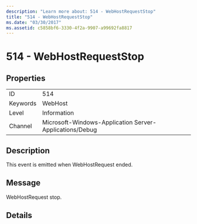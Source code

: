 ```yaml
---
description: "Learn more about: 514 - WebHostRequestStop"
title: "514 - WebHostRequestStop"
ms.date: "03/30/2017"
ms.assetid: c5858bf6-3330-4f2a-9907-a99692fa8817
---
```

# 514 - WebHostRequestStop

## Properties  
  
|||  
|-|-|  
|ID|514|  
|Keywords|WebHost|  
|Level|Information|  
|Channel|Microsoft-Windows-Application Server-Applications/Debug|  
  
## Description  

 This event is emitted when WebHostRequest ended.  
  
## Message  

 WebHostRequest stop.  
  
## Details
